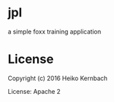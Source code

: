 # jpl

a simple foxx training application

# License

Copyright (c) 2016 Heiko Kernbach

License: Apache 2